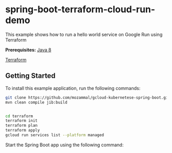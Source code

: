 # spring-boot-terraform-cloud-run-demo

This example shows how to run a hello world service on Google Run using Terraform

**Prerequisites:** [Java 8](https://adoptopenjdk.net/)

 [Terraform](https://www.terraform.io/)


## Getting Started

To install this example application, run the following commands:

```bash
git clone https://github.com/mozammal/gcloud-kubernetese-spring-boot.gitt
mvn clean compile jib:build 


cd terraform
terraform init
terraform plan
terraform apply
gcloud run services list --platform managed
```

Start the Spring Boot app using the following command:

